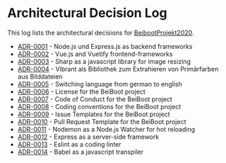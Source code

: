 # Architectural Decision Log

This log lists the architectural decisions for [BeibootProjekt2020](https://github.com/mi-classroom/mi-master-wt-beiboot-2020).

- [ADR-0001](0001-backend-node-express.md) - Node.js und Express.js as backend frameworks 
- [ADR-0002](0002-frontend-vue-vuetify.md) - Vue.js and Vuetify frontend-frameworks 
- [ADR-0003](0003-backend-sharp.md) - Sharp as a javascript library for image resizing
- [ADR-0004](0004-backend-vibrant.md) - Vibrant als Bibliothek zum Extrahieren von Primärfarben aus Bilddateien
- [ADR-0005](0005-language-english.md) - Switching language from german to english 
- [ADR-0006](0006-license.md) - License for the BeiBoot project 
- [ADR-0007](0007-codeofconduct.md) - Code of Conduct for the BeiBoot project 
- [ADR-0008](0008-codingconventions.md) - Coding conventions for the BeiBoot project 
- [ADR-0009](0009-issuetemplate.md) - Issue Templates for the BeiBoot project 
- [ADR-0010](0010-pullrequesttemplate.md) - Pull Request Template for the BeiBoot project
- [ADR-0011](0011-devPage-nodemon.md) - Nodemon as a Node.js Watcher for hot reloading
- [ADR-0012](0012-devPage-express.md) - Express as a server-side framework
- [ADR-0013](0013-devPage-eslint.md) - Eslint as a coding linter
- [ADR-0014](0014-devPage-babel.md) - Babel as a javascript transpiler 




